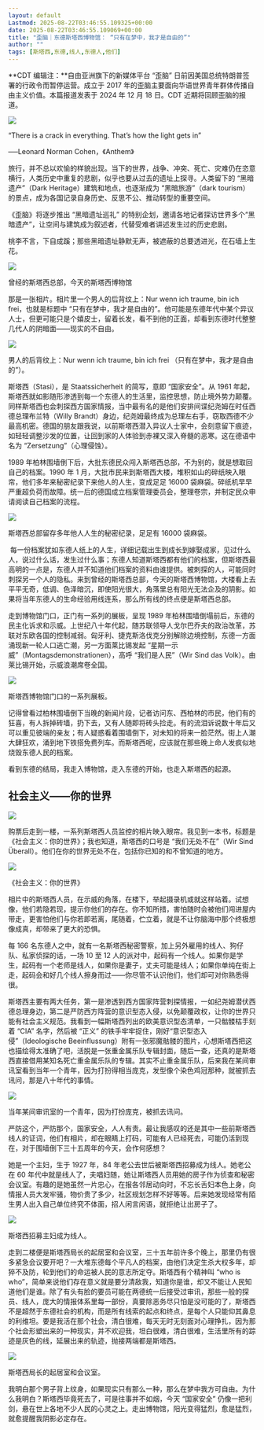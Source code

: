 ```yaml
---
layout: default
Lastmod: 2025-08-22T03:46:55.109325+00:00
date: 2025-08-22T03:46:55.109069+00:00
title: "歪脑｜东德斯塔西博物馆： “只有在梦中，我才是自由的”"
author: ""
tags: [斯塔西,东德,线人,东德人,他们]
---
```


**CDT 编辑注：**自由亚洲旗下的新媒体平台 “歪脑” 日前因美国总统特朗普签署的行政令而暂停运营。成立于 2017 年的歪脑主要面向华语世界青年群体传播自由主义价值。本篇报道发表于 2024 年 12 月 18 日。CDT 近期将回顾歪脑的报道。

![](https://images.weserv.nl/?url=https%3A//chinadigitaltimes.net/chinese/files/2025/08/post-720434-68a098c226bbc.)

“There is a crack in everything. That’s how the light gets in”

──Leonard Norman Cohen，《Anthem》

旅行，并不总以欢愉的样貌出现。当下的世界，战争、冲突、死亡、灾难仍在恣意横行，人类历史中重复的悲剧，似乎也要从过去的遗址上探寻。人类留下的 “黑暗遗产”（Dark Heritage）建筑和地点，也逐渐成为 “黑暗旅游”（dark tourism）的景点，成为各国记录自身历史、反思不公、推动转型的重要空间。

《歪脑》将逐步推出 “黑暗遗址巡礼” 的特别企划，邀请各地记者探访世界多个“黑暗遗产”，让空间与建筑成为叙述者，代替受难者讲述发生过的历史悲剧。

桃李不言，下自成蹊；那些黑暗遗址静默无声，被遮蔽的总要透进光，在石墙上生花。

![](https://images.weserv.nl/?url=https%3A//chinadigitaltimes.net/chinese/files/2025/08/post-720434-68a098c366019.)

曾经的斯塔西总部，今天的斯塔西博物馆

那是一张相片。相片里一个男人的后背纹上：Nur wenn ich traume, bin ich frei，也就是标题中 “只有在梦中，我才是自由的”。他可能是东德年代中某个异议人士，但更可能只是个嬉皮士，留着长发，看不到他的正面，却看到东德时代整整几代人的阴暗面——现实的不自由。

![](https://images.weserv.nl/?url=https%3A//chinadigitaltimes.net/chinese/files/2025/08/post-720434-68a098c3ef281.)

男人的后背纹上：Nur wenn ich traume, bin ich frei （只有在梦中，我才是自由的”）。

斯塔西（Stasi），是 Staatssicherheit 的简写，意即 “国家安全”。从 1961 年起，斯塔西就如影随形渗透到每一个东德人的生活里，监控思想，防止境外势力颠覆。同样斯塔西也会刺探西方国家情报，当中最有名的是他们安排间谍纪尧姆在时任西德总理布兰特（Willy Brandt）身边，纪尧姆最终成为总理左右手，窃取西德不少最高机密。德国的朋友跟我说，以前斯塔西潜入异议人士家中，会刻意留下痕迹，如轻轻调整沙发的位置，让回到家的人体验到赤裸又深入脊髓的恶寒。这在德语中名为 “Zersetzung”（心理侵蚀）。

1989 年柏林围墙倒下后，大批东德民众闯入斯塔西总部，不为别的，就是想取回自己的档案。1990 年 1 月，大批市民来到斯塔西大楼，堆积如山的碎纸映入眼帘，他们多年来秘密纪录下来他人的人生，变成足足 16000 袋麻袋。碎纸机早早严重超负荷而故障。统一后的德国成立档案管理委员会，整理卷宗，并制定民众申请阅读自己档案的流程。

![](https://images.weserv.nl/?url=https%3A//chinadigitaltimes.net/chinese/files/2025/08/post-720434-68a098c4d1f56.)

斯塔西总部留存多年他人人生的秘密纪录，足足有 16000 袋麻袋。

 每一份档案犹如东德人纸上的人生，详细记载出生到成长到嫁娶成家，见过什么人，说过什么话，发生过什么事；东德人知道斯塔西都有他们的档案，但斯塔西最高明的一点是，东德人并不知道他们档案的资料由谁提供。被刺探的人，可能同时刺探另一个人的隐私。来到曾经的斯塔西总部，今天的斯塔西博物馆，大楼看上去平平无奇，低调、色泽暗沉，即使阳光很大，角落里总有阳光无法企及的阴影。如果将当年东德人的生命经验用线连系，那么所有线的终点便是斯塔西总部。

走到博物馆门口，正门有一系列的展板，呈现 1989 年柏林围墙倒塌前后，东德的民主化诉求和示威。上世纪八十年代起，随苏联领导人戈尔巴乔夫的政治改革，苏联对东欧各国的控制减弱。匈牙利、捷克斯洛伐克分别解除边境控制，东德一方面涌现新一轮人口逃亡潮，另一方面莱比锡发起 “星期一示威”（Montagsdemonstrationen），高呼 “我们是人民”（Wir Sind das Volk）。由莱比锡开始，示威浪潮席卷全国。

![](https://images.weserv.nl/?url=https%3A//chinadigitaltimes.net/chinese/files/2025/08/post-720434-68a098c5beed0.)

斯塔西博物馆门口的一系列展板。

记得曾看过柏林围墙倒下当晚的新闻片段，记者访问东、西柏林的市民，他们有的狂喜，有人拆掉砖墙，扔下去，又有人随即将砖头捡走。有的流泪诉说数十年后又可以重见彼端的亲友；有人疑惑看着围墙倒下，对未知的将来一脸茫然。街上人潮大肆狂欢，涌到地下铁搭免费列车。而斯塔西呢，应该就在那些晚上命人发疯似地烧毁东德人民的档案。

看到东德的结局，我走入博物馆，走入东德的开始，也走入斯塔西的起源。

社会主义——你的世界
----------

![](https://images.weserv.nl/?url=https%3A//chinadigitaltimes.net/chinese/files/2025/08/post-720434-68a098c6d68b8.)

购票后走到一楼，一系列斯塔西人员监控的相片映入眼帘。我见到一本书，标题是《社会主义：你的世界》；我也知道，斯塔西的口号是 “我们无处不在”（Wir Sind Überall）。他们在你的世界无处不在，包括你已知的和不曾知道的地方。

![](https://images.weserv.nl/?url=https%3A//chinadigitaltimes.net/chinese/files/2025/08/post-720434-68a098c775547.)

《社会主义：你的世界》

相片中的斯塔西人员，在示威的角落，在楼下，举起摄录机或就这样站着。试想像，他们若隐若现，提示你他们的存在。你不知所措，害怕随时会被他们闯进屋内带走，更害怕他们与你若即若离，尾随着，伫立着，就是不让你脑海中那个终极想像成真，却带来了更大的恐惧。

每 166 名东德人之中，就有一名斯塔西秘密警察，加上另外雇用的线人、狗仔队、私家侦探的话，一场 10 至 12 人的派对中，起码有一个线人。如果你是学生，起码有一个老师是线人，如果你是妻子，丈夫可能是线人；如果你单纯在街上走，起码会和好几个线人擦身而过——你尽管不认识他们，他们却可对你熟悉得很。

斯塔西主要有两大任务，第一是渗透到西方国家阵营刺探情报，一如纪尧姆潜伏西德总理身边，第二是严防西方阵营的意识型态入侵，以免颠覆政权，让你的世界只能有社会主义规范。我看到一幅斯塔西列出的欧美意识型态清单，一只骷髅枯手刻着 “CIA” 名字，然后被 “正义” 的铁手牢牢捉住，刚好“意识型态入侵”（Ideologische Beeinflussung）附有一张邪魔骷髅的图片，心想斯塔西把这也描绘得太准确了吧，活脱是一张重金属乐队专辑封面，随后一查，还真的是斯塔西直接借用某知名死亡重金属乐队的专辑。其实不止重金属乐队，后来我在某间审讯室看到当年一个青年，因为打扮得相当庞克，发型像个染色鸡冠那种，就被抓去讯问，那是八十年代的事情。

![](https://images.weserv.nl/?url=https%3A//chinadigitaltimes.net/chinese/files/2025/08/post-720434-68a098c891039.)

当年某间审讯室的一个青年，因为打扮庞克，被抓去讯问。

严防这个，严防那个，国家安全，人人有责。最让我感叹的还是其中一些前斯塔西线人的证词，他们有相片，却在眼睛上打码，可能有人已经死去，可能仍活到现在，对于围墙倒下三十五周年的今天，会作何感想？

她是一个主妇，生于 1927 年，84 年老公去世后被斯塔西招募成为线人。她老公在 60 年代中就是线人了，夫唱妇随，她让斯塔西人员用她的房子作为侦查和秘密会议室。有趣的是她虽然一片忠心，在报各邻居动向时，不忘长舌妇本色上身，向情报人员大发牢骚，物价贵了多少，社区规划怎样不好等等。后来她发现经常有陌生男人出入自己单位终究不体面，招人闲言闲语，就拒绝让出房子了。

![](https://images.weserv.nl/?url=https%3A//chinadigitaltimes.net/chinese/files/2025/08/post-720434-68a098c97541d.)

斯塔西招募主妇成为线人。

走到二楼便是斯塔西局长的起居室和会议室，三十五年前许多个晚上，那里仍有很多紧急会议要开吧？一大堆东德每个平凡人的档案，由他们决定生杀大权多年，却猝不及防，轮到他们的命运被人民的意志所定夺。斯塔西有个精神叫 “who is who”，简单来说他们存在意义就是要分清敌我，知道你是谁，却又不能让人民知道他们是谁。除了有头有脸的要员可能在两德统一后接受过审讯，那些一般的探员、线人，庞大的情报体系里每一部份，真要除恶务尽只怕是没可能的了，斯塔西不是超然于东德社会的机构，而是所有线索的起点和终点，是每个人只能仰其鼻息的利维坦。要是我活在那个社会，清白很难，每天无时无刻面对心理挣扎，因为那个社会形塑出来的一种现实，并不欢迎我，坦白很难，清白很难，生活里所有的踪迹是灰色的线，延展出来的轨迹，抛接两端都是斯塔西。

![](https://images.weserv.nl/?url=https%3A//chinadigitaltimes.net/chinese/files/2025/08/post-720434-68a098ca35373.)

斯塔西局长的起居室和会议室。

我明白那个男子背上纹身，如果现实只有那么一种，那么在梦中我方可自由。为什么我明白？斯塔西毕竟死去了，可是往事并不如烟，今天 “国家安全” 仍像一把利剑，悬在世上各地不少人民的心灵之上。走出博物馆，阳光变得猛烈，愈是猛烈，就愈提醒我阴影必定存在。


